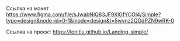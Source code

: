 Ссылка на макет
https://www.figma.com/file/sJwabNIQ83JF9XIGfYCOl4/Simple?type=design&node-id=0-1&mode=design&t=5wvnz2QGdPZN9wRK-0

Ссылка на проект
https://lonitlu.github.io/Landing-simple/
